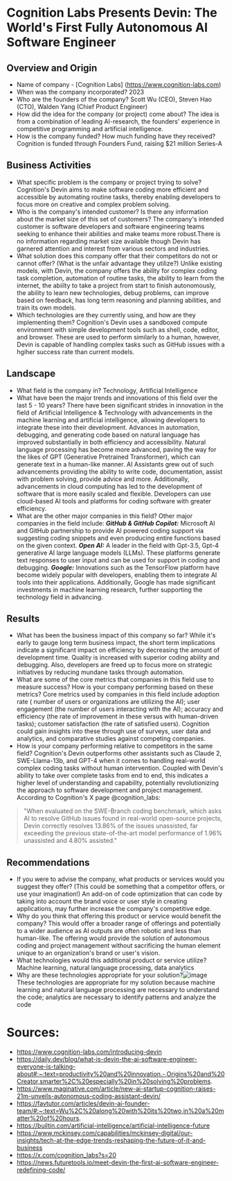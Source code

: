 # Cognition Labs Presents Devin: The World's First Fully Autonomous AI Software Engineer
## Overview and Origin
* Name of company - [Cognition Labs] (https://www.cognition-labs.com)
* When was the company incorporated? 2023
* Who are the founders of the company? Scott Wu (CEO), Steven Hao (CTO), Walden Yang (Chief Product Engineer)
* How did the idea for the company (or project) come about? The idea is from a combination of leading AI-research, the founders' experience in competitive programming and artificial intelligence.
* How is the company funded? How much funding have they received? Cognition is funded through Founders Fund, raising $21 million Series-A
## Business Activities
* What specific problem is the company or project trying to solve? Cognition's Devin aims to make software coding more efficient and accessible by automating routine tasks, thereby enabling developers to focus more on creative and complex problem solving. 
* Who is the company's intended customer? Is there any information about the market size of this set of customers? The company's intended customer is software developers and software engineering teams seeking to enhance their abilities and make teams more robust.There is no information regarding market size available though Devin has garnered attention and interest from various sectors and industries.
* What solution does this company offer that their competitors do not or cannot offer? (What is the unfair advantage they utilize?) Unlike existing models, with Devin, the company offers the ability for complex coding task completion, automation of routine tasks, the ability to learn from the internet, the abiilty to take a project from start to finish autonomously, the ability to learn new technologies, debug problems, can improve based on feedback, has long term reasoning and planning abilities, and train its own models.
* Which technologies are they currently using, and how are they implementing them? Cognition's Devin uses a sandboxed compute environment with simple development tools such as shell, code, editor, and browser.  These are used to perform similarly to a human, however, Devin is capable of handling complex tasks such as GitHub issues with a hgiher success rate than current models.
## Landscape
* What field is the company in? Technology, Artificial Intelligence
* What have been the major trends and innovations of this field over the last 5 - 10 years? There have been significant strides in innovation in the field of Artificial Intelligence & Technology with advancements in the machine learning and artificial intelligence, allowing developers to integrate these into their development. Advances in automation, debugging, and generating code based on natural language has improved substantially in both efficiency and accessibility. Natural language processing has become more advanced, paving the way for the likes of GPT (Generative Pretrained Transformer), which can generate text in a human-like manner. AI Assistants grew out of such advancements providing the ability to write code, documentation, assist with problem solving, provide advice and more. Additionally, advancements in cloud computing has led to the development of software that is more easily scaled and flexible. Developers can use cloud-based AI tools and platforms for coding software with greater efficiency.
* What are the other major companies in this field? Other major companies in the field include:
    ***GitHub & GitHub Copilot:*** Microsoft AI and GitHub partnership to provide AI powered coding support       via suggesting coding snippets and even producing entire functions based on the given context.
    ***Open AI:*** A leader in the field with Gpt-3.5, Gpt-4 generative AI large language models (LLMs). These
    platforms generate text responses to user input and can be used for support in coding and debugging.
    ***Google:*** Innovations such as the TensorFlow platform have become widely popular with developers,         enabling them to integrate AI tools into their applications.  Additionally, Google has made significant       investments in machine learning research, further supporting the technology field in advancing. 
## Results
* What has been the business impact of this company so far? While it's early to gauge long term business impact, the short term implications indicate a significant impact on efficiency by decreasing the amount of development time. Quality is increased with superior coding ability and debugging. Also, developers are freed up to focus more on strategic initiatives by reducing mundane tasks through automation. 
* What are some of the core metrics that companies in this field use to measure success? How is your company performing based on these metrics? Core metrics used by companies in this field include adoption rate ( number of users or organizations are utilizing the AI); user engagement (the number of users interacting with the AI); accuracy and efficiency (the rate of improvement in these versus with human-driven tasks); customer satisfaction (the rate of satisfied users). Cognition could gain insights into these through use of surveys, user data and analytics, and comparative studies against competing companies. 
* How is your company performing relative to competitors in the same field? Cognition's Devin outperforms other assistants such as Claude 2, SWE-Llama-13b, and GPT-4 when it comes to handling real-world complex coding tasks without human intervention. Coupled with Devin's ability to take over complete tasks from end to end, this indicates a higher level of understanding and capability, potentially revolutionizing the approach to software development and project management. According to Cognition's X page @cognition_labs:
> "When evaluated on the SWE-Branch coding benchmark, which asks AI to resolve GitHub issues found in real-world open-source projects, Devin correctly resolves 13.86% of the issues unassisted, far exceeding the previous state-of-the-art model performance of 1.96% unassisted and 4.80% assisted."
## Recommendations
* If you were to advise the company, what products or services would you suggest they offer? (This could be something that a competitor offers, or use your imagination!) An add-on of code optimization that can code by taking into account the brand voice or user style in creating applications, may further increase the company's competitive edge. 
* Why do you think that offering this product or service would benefit the company? This would offer a broader range of offerings and potentially to a wider audience as AI outputs are often robotic and less than human-like. The offering would provide the solution of autonomous coding and project management without sacrificing the human element unique to an organization's brand or user's vision.
* What technologies would this additional product or service utilize? Machine learning, natural language processing, data analytics
* Why are these technologies appropriate for your solution?![image](https://github.com/IntelCreations/ai-case-study/assets/156395171/d5d9f164-fbc4-4d29-b4ed-8984def4fc68) These technologies are appropriate for my solution because machine learning and natural language processing are necessary to understand the code; analytics are necessary to identify patterns and analyze the code

# Sources:
* https://www.cognition-labs.com/introducing-devin
* https://daily.dev/blog/what-is-devin-the-ai-software-engineer-everyone-is-talking-about#:~:text=productivity%20and%20innovation.-,Origins%20and%20Creator,smarter%2C%20especially%20in%20solving%20problems.
* https://www.maginative.com/article/new-ai-startup-cognition-raises-21m-unveils-autonomous-coding-assistant-devin/
* https://favtutor.com/articles/devin-ai-founder-team/#:~:text=Wu%2C%20along%20with%20its%20two,in%20a%20matter%20of%20hours.
* https://builtin.com/artificial-intelligence/artificial-intelligence-future
* https://www.mckinsey.com/capabilities/mckinsey-digital/our-insights/tech-at-the-edge-trends-reshaping-the-future-of-it-and-business
* https://x.com/cognition_labs?s=20
* https://news.futuretools.io/meet-devin-the-first-ai-software-engineer-redefining-code/
